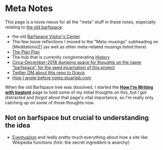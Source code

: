 # Meta Notes

This page is a loose nexus for all the "meta" stuff in these notes, especially relating to [the old barfspace][]:

- the old [Barfspace Visitor's Center][Visit]
- The few loose reflections I moved to the "Meta-musings" subheading on [Meditations][] (as well as other meta-related musings listed there)
- [The Plan Plan][]
- The hub that is currently conglomerating [History][]
- [Circa-December-2018 dumping space for thoughts on the name "barfspace" for the seed incarnation of this project][name explainer]
- [Twitter DM about this repo to Gravis][cera]
- [How I wrote before notes.stuartpb.com][how-i-roll writing.md]

[Visit]: 434dd429-b16d-4924-996f-aaf2ebff29ef.md
[The Plan Plan]: dadfc5e5-cfb6-4f7d-88c0-bcd64b91feac.md
[the old barfspace]: 7f9a66a0-38fc-49e0-8489-270cdd3036ee.md
[History]: 0621dc44-9276-47ef-877b-56756163e04f.md
[cera]: 2347199d-e489-4e3f-a1a4-8139755b80f2.md
[name explainer]: f5d72b81-ccb9-45d0-8029-be70895f65ca.md
[how-i-roll writing.md]: 8801d68b-a815-4c92-b9af-503aa47b1848.md

When the old Barfspace tree was dissolved, I started the **[How I'm Writing with bagtent][HIWWB]** page to hold some of my initial thoughts on this, but I got distracted and *forgot* about that page's vital importance, so I'm really only catching up on some of those thoughts now.

[HIWWB]: 13ceb37e-99d5-417b-be3c-ec7e1bc537ac.md

## Not on barfspace but crucial to understanding the idea

- [Eventualism][] and really pretty much everything about how a site like Wikipedia functions (hint: the secret ingredient is anarchy)

[Eventualism]: https://meta.wikimedia.org/wiki/Eventualism
